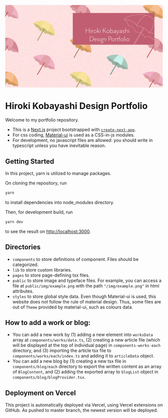 ![](public/meta/ogimage.jpg)

# Hiroki Kobayashi Design Portfolio

Welcome to my portfolio repository.

* This is a [Next.js](https://nextjs.org/) project bootstrapped with [`create-next-app`](https://github.com/vercel/next.js/tree/canary/packages/create-next-app).
* For css coding, [Material-ui](https://material-ui.com/) is used as a CSS-in-js modules.
* For development, no javascript files are allowed: you should write in typescript unless you have inevitable reason.
## Getting Started

In this project, yarn is utilized to manage packages.

On cloning the repository, run

```bash
yarn
```

to install dependencies into node_modules directory.

Then, for development build, run

```bash
yarn dev
```

to see the result on [http://localhost:3000](http://localhost:3000).

## Directories

- ``components`` to store definitions of component. Files should be categorized.
- ``lib`` to store custom libraries.
- ``pages`` to store page-defining tsx files.
- ``public`` to store image and typeface files. For example, you can access a file at ``public/img/example.png`` with the path ``"/img/example.png"`` in html attributes.
- ``styles`` to store global style data. Even though Material-ui is used, this website does not follow the rule of material design. Thus, some files are out of ``Theme`` provided by material-ui, such as colours data.

## How to add a work or blog:
- You can add a new work by (1) adding a new element into ``worksData`` array at ``components/works/data.ts``, (2) creating a new article file (which will be displayed at the top of individual page) in ``components-works-each`` directory, and (3) importing the article tsx file to ``components/works/each/index.ts`` and adding it to ``articleData`` object.
- You can add a new blog by (1) creating a new tsx file in ``components/blog/each`` directory to export the written content as an array of ``BlogContent``, and (2) adding the exported array to ``blogList`` object in ``components/blog/blogProvider.tsx``.

## Deployment on Vercel

This project is automatically deployed via Vercel, using Vercel extensions on GitHub. As pushed to master branch, the newest version will be deployed.
